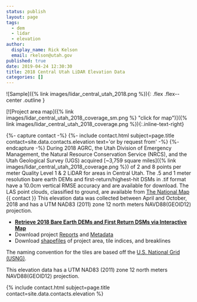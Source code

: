 ```yaml
---
status: publish
layout: page
tags:
  - dem
  - lidar
  - elevation
author:
  display_name: Rick Kelson
  email: rkelson@utah.gov
published: true
date: 2019-04-24 12:30:30
title: 2018 Central Utah LiDAR Elevation Data
categories: []
---
```


![Sample]({% link images/lidar_central_utah_2018.png %}){: .flex .flex--center .outline }

[![Project area map]({% link images/lidar_central_utah_2018_coverage_sm.png %} "click for map")]({% link images/lidar_central_utah_2018_coverage.png %}){:.inline-text-right}

{%- capture contact -%}
{%- include contact.html subject=page.title contact=site.data.contacts.elevation text='or by request from' -%}
{%- endcapture -%}
During 2018 AGRC, the Utah Division of Emergency Management, the Natural Resource Conservation Service (NRCS), and the Utah Geological Survey (UGS) acquired [~3,759 square miles]({% link images/lidar_central_utah_2018_coverage.png %}) of 2 and 8 points per meter Quality Level 1 & 2 LiDAR for areas in Central Utah. The .5 and 1 meter resolution bare earth DEMs and first-return/highest-hit DSMs in .tif format have a 10.0cm vertical RMSE accuracy and are available for download. The LAS point clouds, classified to ground, are available from [The National Map](https://viewer.nationalmap.gov/basic/) {{ contact }} This elevation data was collected between April and October, 2018 and has a UTM NAD83 (2011) zone 12 north meters NAVD88(GEOID12) projection.

<ul class="dotless">
  <li>
    <strong>
      <i class="fa fa-download"></i> <a href="https://raster.utah.gov/?catGroup=.5%20Meter%20%7B2018%20Central%20Utah%20LiDAR%7D,1%20Meter%20%7B2018%20Central%20Utah%20LiDAR%7D&title=Central%20Utah%202018%20LiDAR" target="_blank">Retrieve 2018 Bare Earth DEMs and First Return DSMs via Interactive Map</a>
    </strong>
  </li>
  <li>
    <i class="fa fa-download"></i> Download project <a href="https://storage.googleapis.com/state-of-utah-sgid-downloads/lidar/central-utah-2018/CentralUtah_2018_Reports.zip" target="_blank">Reports</a> and <a href="https://storage.googleapis.com/state-of-utah-sgid-downloads/lidar/central-utah-2018/CentralUtah_2018_Metadata.zip" target="_blank">Metadata</a>
  </li>
  <li>
    <i class="fa fa-download"></i> Download <a href="https://storage.googleapis.com/state-of-utah-sgid-downloads/lidar/central-utah-2018/CentralUtah_2018_shps.zip" target="_blank">shapefiles</a> of project area, tile indices, and breaklines
  </li>
</ul>

The naming convention for the tiles are based off the [U.S. National Grid (USNG)](https://www.fgdc.gov/usng/how-to-read-usng/index_html).

This elevation data has a UTM NAD83 (2011) zone 12 north meters NAVD88(GEOID12) projection.

{% include contact.html subject=page.title contact=site.data.contacts.elevation %}
